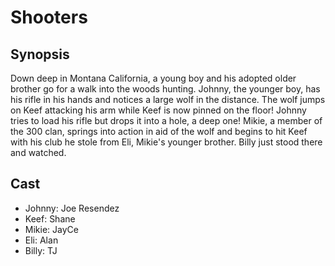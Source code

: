 # Shooters

## Synopsis

Down deep in Montana California, a young boy and his adopted older brother go for a walk into the woods hunting. Johnny, the younger boy, has his rifle in his hands and notices a large wolf in the distance. The wolf jumps on Keef attacking his arm while Keef is now pinned on the floor! Johnny tries to load his rifle but drops it into a hole, a deep one! Mikie, a member of the 300 clan, springs into action in aid of the wolf and begins to hit Keef with his club he stole from Eli, Mikie's younger brother. Billy just stood there and watched.

## Cast

- Johnny: Joe Resendez
- Keef: Shane
- Mikie: JayCe
- Eli: Alan
- Billy: TJ
